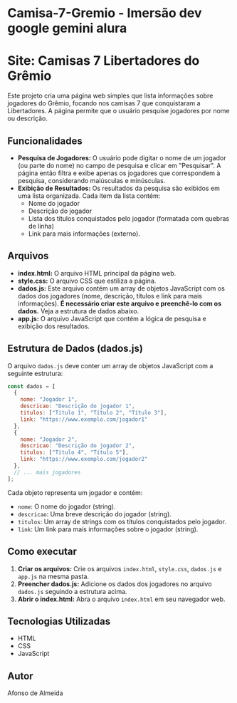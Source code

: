 # Camisa-7-Gremio - Imersão dev google gemini alura

# Site: Camisas 7 Libertadores do Grêmio

Este projeto cria uma página web simples que lista informações sobre jogadores do Grêmio, focando nos camisas 7 que conquistaram a Libertadores. A página permite que o usuário pesquise jogadores por nome ou descrição.

## Funcionalidades

* **Pesquisa de Jogadores:**  O usuário pode digitar o nome de um jogador (ou parte do nome) no campo de pesquisa e clicar em "Pesquisar". A página então filtra e exibe apenas os jogadores que correspondem à pesquisa,  considerando maiúsculas e minúsculas.
* **Exibição de Resultados:** Os resultados da pesquisa são exibidos em uma lista organizada. Cada item da lista contém:
    * Nome do jogador
    * Descrição do jogador
    * Lista dos títulos conquistados pelo jogador (formatada com quebras de linha)
    * Link para mais informações (externo).

## Arquivos

* **index.html:**  O arquivo HTML principal da página web.
* **style.css:**  O arquivo CSS que estiliza a página.
* **dados.js:**  Este arquivo contém um array de objetos JavaScript com os dados dos jogadores (nome, descrição, títulos e link para mais informações).  **É necessário criar este arquivo e preenchê-lo com os dados.**  Veja a estrutura de dados abaixo.
* **app.js:**  O arquivo JavaScript que contém a lógica de pesquisa e exibição dos resultados.

## Estrutura de Dados (dados.js)

O arquivo `dados.js` deve conter um array de objetos JavaScript com a seguinte estrutura:

```javascript
const dados = [
  {
    nome: "Jogador 1",
    descricao: "Descrição do jogador 1",
    titulos: ["Título 1", "Título 2", "Título 3"],
    link: "https://www.exemplo.com/jogador1"
  },
  {
    nome: "Jogador 2",
    descricao: "Descrição do jogador 2",
    titulos: ["Título 4", "Título 5"],
    link: "https://www.exemplo.com/jogador2"
  },
  // ... mais jogadores
];
```

Cada objeto representa um jogador e contém:

* `nome`: O nome do jogador (string).
* `descricao`: Uma breve descrição do jogador (string).
* `titulos`: Um array de strings com os títulos conquistados pelo jogador.
* `link`: Um link para mais informações sobre o jogador (string).

## Como executar

1.  **Criar os arquivos:** Crie os arquivos `index.html`, `style.css`, `dados.js` e `app.js` na mesma pasta.
2.  **Preencher dados.js:** Adicione os dados dos jogadores no arquivo `dados.js` seguindo a estrutura acima.
3.  **Abrir o index.html:** Abra o arquivo `index.html` em seu navegador web.


## Tecnologias Utilizadas

* HTML
* CSS
* JavaScript


## Autor

Afonso de Almeida
